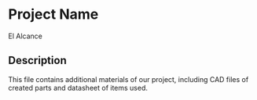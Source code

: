 # Project Name
El Alcance

## Description
This file contains additional materials of our project, including CAD files of created parts and datasheet of items used.